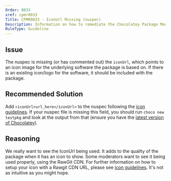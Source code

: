 ```yaml
---
Order: 0033
xref: cpmr0033
Title: CPMR0033 - IconUrl Missing (nuspec)
Description: Information on how to remediate the Chocolatey Package Moderation Rule 0033
RuleType: Guideline
---
```


<?! Include "../../../../../shared/package-validator-rule-guideline.txt" /?>

## Issue

The nuspec is missing (or has commented out) the `iconUrl`, which points to an icon image for the underlying software the package is based on. If there is an existing icon/logo for the software, it should be included with the package.

## Recommended Solution

Add `<iconUrl>url_here</iconUrl>` to the nuspec following the [icon guidelines](https://github.com/chocolatey/choco/wiki/CreatePackages#package-icon-guidelines). If your nuspec file is missing this field, you should run `choco new testpkg` and look at the output from that (ensure you have the [latest version of Chocolatey](https://chocolatey.org/packages?q=id%3Achocolatey)).

## Reasoning

We really want to see the IconUrl being used. It adds to the quality of the package when it has an icon to show. Some moderators want to see it being used properly, using the RawGit CDN. For further information on how to setup your icon with a Rawgit CDN URL, please see [icon guidelines](https://github.com/chocolatey/choco/wiki/CreatePackages#package-icon-guidelines). It's not as intuitive as you might hope.
